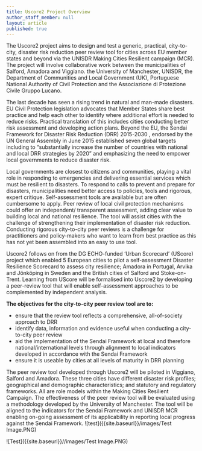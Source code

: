 ```yaml
---
title: Uscore2 Project Overview
author_staff_member: null
layout: article
published: true
---
```


The Uscore2 project aims to design and test a generic, practical, city-to-city, disaster risk reduction peer review tool for cities across EU member states and beyond via the UNISDR Making Cities Resilient campaign (MCR). The project will involve collaborative work between the municipalities of Salford, Amadora and Viggiano. the University of Manchester, UNISDR, the Department of Communities and Local Government (UK), Portuguese National Authority of Civil Protection and the Associazione di Protezione Civile Gruppo Lucano.

The last decade has seen a rising trend in natural and man-made disasters. EU Civil Protection legislation advocates that Member States share best practice and help each other to identify where additional effort is needed to reduce risks. Practical translation of this includes cities conducting better risk assessment and developing action plans. Beyond the EU, the Sendai Framework for Disaster Risk Reduction (DRR) 2015-2030 , endorsed by the UN General Assembly in June 2015 established seven global targets including  to “substantially increase the number of countries with national and local DRR strategies by 2020” and emphasizing the need to empower local governments to reduce disaster risk.

Local governments are closest to citizens and communities, playing a vital role in responding to emergencies and delivering essential services which must be resilient to disasters. To respond to calls to prevent and prepare for disasters, municipalities need better access to policies, tools and rigorous, expert critique. Self-assessment tools are available but are often cumbersome to apply. Peer review of local civil protection mechanisms could offer an independent/ transparent assessment, adding clear value to building local and national resilience. The tool will assist cities with the challenge of strengthening their implementation of disaster risk reduction. Conducting rigorous city-to-city peer reviews is a challenge for practitioners and policy-makers who want to learn from best practice as this has not yet been assembled into an easy to use tool.

Uscore2 follows on from the DG ECHO-funded ‘Urban Scorecard’ (UScore) project which enabled 5 European cities to pilot a self-assessment Disaster Resilience Scorecard to assess city resilience; Amadora in Portugal, Arvika and Jönköping in Sweden and the British cities of Salford and Stoke-on-Trent. Learning from UScore will be  formalised into Uscore2 by developing a peer-review tool that will enable self-assessment approaches to be complemented by independent analysis.

**The objectives for the city-to-city peer review tool are to:**

- ensure that the review tool reflects a comprehensive, all-of-society approach to DRR 
- identify data, information and evidence useful when conducting a city-to-city peer review
- aid the implementation of the Sendai Framework at local and therefore national/international levels through alignment to local indicators developed in accordance with the Sendai Framework  
- ensure it is useable by cities at all levels of maturity in DRR planning


The peer review tool developed through Uscore2 will be piloted in Viggiano, Salford and Amadora. These three cities have different disaster risk profiles; geographical and demographic characteristics; and statutory and regulatory frameworks. All are role models within the Making Cities Resilient Campaign. The effectiveness of the peer review tool will be evaluated using a methodology developed by the University of Manchester. The tool will be aligned to the indicators for the Sendai Framework and UNISDR MCR enabling on-going assessment of its applicability in reporting local progress against the Sendai Framework.
![test]({{site.baseurl}}/images/Test Image.PNG)

![Test]({{site.baseurl}}//images/Test Image.PNG)


